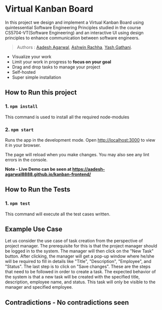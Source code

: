 # Virtual Kanban Board

In this project we design and implement a Virtual Kanban Board using quintessential Software Engineering Principles studied in the course CS5704-VT(Software Engineering) and an interactive UI using design principles to enhance communication between software engineers. 

> Authors : [Aadesh Agarwal](https://github.com/aadesh-agarwal8888/), [Ashwin Rachha](https://github.com/AshwinRachha), [Yash Gathani](https://Github.com/Yash2499).

- Visualize your work
- Limit your work in progress to **focus on your goal**
- Drag and drop tasks to manage your project
- Self-hosted
- Super simple installation

## How to Run this project

### 1. `npm install`

This command is used to install all the required node-modules

### 2. `npm start`

Runs the app in the development mode.
Open [http://localhost:3000](http://localhost:3000/) to view it in your browser.

The page will reload when you make changes.
You may also see any lint errors in the console.

**Note - Live Demo can be seen at https://aadesh-agarwal8888.github.io/kanban-frontend/**

## How to Run the Tests

### 1. `npm test`

This command will execute all the test cases written.

## Example Use Case

Let us consider the use case of task creation from the perspective of project manager. The prerequisite for this is that the project manager should be logged in to the system. The manager will then click on the "New Task" button. After clicking, the manager will get a pop-up window where he/she will be required to fill in details like "Title", "Description", "Employee", and "Status". The last step is to click on "Save changes".
These are the steps that need to be followed in order to create a task.
The expected behavior of the system is that a new task will be created with the specified title, description, employee name, and status. This task will only be visible to the manager and specified employee.

## Contradictions - No contradictions seen